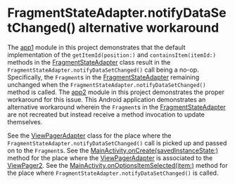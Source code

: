 # FragmentStateAdapter.notifyDataSetChanged() alternative workaround

The [app1](../app1) module in this project demonstrates that the default implementation of
the `getItemId(position:)` and `containsItem(itemId:)` methods in
the [FragmentStateAdapter](https://developer.android.com/reference/androidx/viewpager2/adapter/FragmentStateAdapter)
class result in the `FragmentStateAdapter.notifyDataSetChanged()` call being a no-op. Specifically,
the `Fragment`s in
the [FragmentStateAdapter](https://developer.android.com/reference/androidx/viewpager2/adapter/FragmentStateAdapter)
remaining unchanged when the `FragmentStateAdapter.notifyDataSetChanged()` method is called.
The [app2](../app2) module in this project demonstrates the proper workaround for this issue. This Android
application demonstrates an alternative workaround wherein the `Fragment`s in
the [FragmentStateAdapter](https://developer.android.com/reference/androidx/viewpager2/adapter/FragmentStateAdapter)
are not recreated but instead receive a method invocation to update themselves.

See the [ViewPagerAdapter](src/main/java/com/tazkiyatech/viewpager2/experiments/app3/ViewPagerAdapter.kt)
class for the place where the `FragmentStateAdapter.notifyDataSetChanged()` call is picked up and passed on to
the `Fragment`s. See
the [MainActivity.onCreate(savedInstanceState:)](src/main/java/com/tazkiyatech/viewpager2/experiments/app3/MainActivity.kt)
method for the place where
the [ViewPagerAdapter](src/main/java/com/tazkiyatech/viewpager2/experiments/app3/ViewPagerAdapter.kt) is
associated to the [ViewPager2](https://developer.android.com/reference/androidx/viewpager2/widget/ViewPager2).
See
the [MainActivity.onOptionsItemSelected(item:)](src/main/java/com/tazkiyatech/viewpager2/experiments/app3/MainActivity.kt)
method for the place where `FragmentStateAdapter.notifyDataSetChanged()` is called.